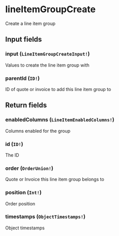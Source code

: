 # lineItemGroupCreate

Create a line item group

## Input fields

### input (`LineItemGroupCreateInput!`)
Values to create the line item group with

### parentId (`ID!`)
ID of quote or invoice to add this line item group to

## Return fields

### enabledColumns (`LineItemEnabledColumns!`)
Columns enabled for the group

### id (`ID!`)
The ID

### order (`OrderUnion!`)
Quote or Invoice this line item group belongs to

### position (`Int!`)
Order position

### timestamps (`ObjectTimestamps!`)
Object timestamps
